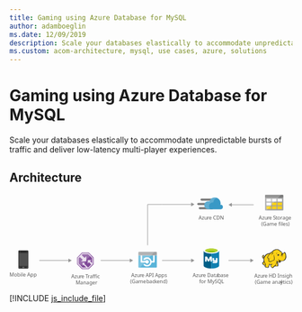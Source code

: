 ```yaml
---
title: Gaming using Azure Database for MySQL
author: adamboeglin
ms.date: 12/09/2019
description: Scale your databases elastically to accommodate unpredictable bursts of traffic and deliver low-latency multi-player experiences.
ms.custom: acom-architecture, mysql, use cases, azure, solutions
---
```

# Gaming using Azure Database for MySQL

Scale your databases elastically to accommodate unpredictable bursts of traffic and deliver low-latency multi-player experiences.


## Architecture

<svg class="architecture-diagram" aria-labelledby="gaming-using-azure-database-for-mysql" height="248.39" viewbox="0 0 775.025 248.39" width="775.025" xmlns="http://www.w3.org/2000/svg"><title id="gaming-using-azure-database-for-mysql">Gaming using Azure Database for MySQL</title><desc>Scale your databases elastically to accommodate unpredictable bursts of traffic and deliver low-latency, multi-player experiences.</desc><text fill="#5b5b5b" font-family="SegoeUI, Segoe UI" font-size="14" transform="translate(0 223.302)">Mobile App</text><text fill="#5b5b5b" font-family="SegoeUI, Segoe UI" font-size="14" transform="translate(168.992 227.085)">Azu<tspan letter-spacing="-0.013em" x="23.283" y="0">r</tspan><tspan x="27.966" y="0">e </tspan><tspan letter-spacing="-0.087em" x="39.122" y="0">T</tspan><tspan x="45.24" y="0">raffic </tspan><tspan x="12.257" y="16.8">Manager</tspan></text><text fill="#5b5b5b" font-family="SegoeUI, Segoe UI" font-size="14" transform="translate(333.343 224.085)">Azu<tspan letter-spacing="-0.013em" x="23.283" y="0">r</tspan><tspan x="27.966" y="0">e API Apps</tspan><tspan x="-2.604" y="16.8">(Game </tspan><tspan letter-spacing="-0.013em" x="41.563" y="16.8">b</tspan><tspan x="49.608" y="16.8">ac</tspan><tspan letter-spacing="-0.02em" x="63.198" y="16.8">k</tspan><tspan x="69.877" y="16.8">end)</tspan></text><text fill="#5b5b5b" font-family="SegoeUI, Segoe UI" font-size="14" transform="translate(501.738 224.085)">Azu<tspan letter-spacing="-0.013em" x="23.283" y="0">r</tspan><tspan x="27.966" y="0">e Data</tspan><tspan letter-spacing="-0.013em" x="67.929" y="0">b</tspan><tspan x="75.975" y="0">ase </tspan><tspan x="17.49" y="16.8">for MySQL</tspan></text><text fill="#5b5b5b" font-family="SegoeUI, Segoe UI" font-size="14" transform="translate(517.796 67.085)">Azu<tspan letter-spacing="-0.013em" x="23.283" y="0">r</tspan><tspan x="27.966" y="0">e CDN</tspan></text><text fill="#5b5b5b" font-family="SegoeUI, Segoe UI" font-size="14" transform="translate(682.584 67.085)">Azu<tspan letter-spacing="-0.013em" x="23.283" y="0">r</tspan><tspan x="27.966" y="0">e </tspan><tspan letter-spacing="-0.032em" x="39.122" y="0">S</tspan><tspan letter-spacing="-0.008em" x="46.108" y="0">t</tspan><tspan x="50.743" y="0">orage</tspan><tspan x="6.843" y="16.8">(Game files)</tspan></text><line fill="none" stroke="#969696" stroke-miterlimit="10" stroke-width="1.5" x1="331" x2="249.734" y1="179.33" y2="179.33"></line><polygon fill="#969696" points="329.468 174.094 338.535 179.33 329.468 184.565 329.468 174.094"></polygon><line fill="none" stroke="#969696" stroke-miterlimit="10" stroke-width="1.5" x1="163" x2="81.734" y1="179.33" y2="179.33"></line><polygon fill="#969696" points="161.468 174.094 170.535 179.33 161.468 184.565 161.468 174.094"></polygon><line fill="none" stroke="#969696" stroke-miterlimit="10" stroke-width="1.5" x1="498.992" x2="417.726" y1="179.33" y2="179.33"></line><polygon fill="#969696" points="497.459 174.094 506.526 179.33 497.459 184.565 497.459 174.094"></polygon><polyline fill="none" points="498.992 26.33 417.726 26.33 378.303 26.33 378.303 137.8" stroke="#969696" stroke-miterlimit="10" stroke-width="1.5"></polyline><polygon fill="#969696" points="497.459 21.094 506.526 26.33 497.459 31.565 497.459 21.094"></polygon><line fill="none" stroke="#969696" stroke-miterlimit="10" stroke-width="1.5" x1="660.992" x2="599.726" y1="179.33" y2="179.33"></line><polygon fill="#969696" points="659.459 174.094 668.526 179.33 659.459 184.565 659.459 174.094"></polygon><line fill="none" stroke="#969696" stroke-miterlimit="10" stroke-width="1.5" x1="607.261" x2="668.526" y1="27.33" y2="27.33"></line><polygon fill="#969696" points="608.793 32.565 599.726 27.33 608.793 22.094 608.793 32.565"></polygon><path d="M51.7,199.459a2.224,2.224,0,0,1-2.27,2.018H26.471a2.17,2.17,0,0,1-2.018-2.018V154.052a2.17,2.17,0,0,1,2.018-2.018H49.427a2.224,2.224,0,0,1,2.27,2.018Z" fill="#333"></path><polygon fill="#505050" points="50.184 194.414 25.715 194.414 25.715 159.097 50.184 159.097 50.184 194.414 50.184 194.414"></polygon><path d="M45.391,155.313a.247.247,0,0,1-.252.252H30.76a.247.247,0,0,1-.252-.252h0c0-.252,0-.5.252-.5H45.139c.252,0,.252.252.252.5Z"></path><path d="M28.489,197.946a.669.669,0,0,1-.757.757H26.471a.669.669,0,0,1-.757-.757h0a.805.805,0,0,1,.757-.757h1.261a.805.805,0,0,1,.757.757Z" fill="#737373"></path><path d="M50.184,197.946a.805.805,0,0,1-.757.757H48.166a.669.669,0,0,1-.757-.757h0a.805.805,0,0,1,.757-.757h1.261a1.137,1.137,0,0,1,.757.757Z" fill="#737373"></path><path d="M40.85,197.946a1.338,1.338,0,0,1-1.514,1.514H36.562a1.454,1.454,0,0,1-1.514-1.514h0a1.628,1.628,0,0,1,1.514-1.514h2.775a1.454,1.454,0,0,1,1.514,1.514Z" fill="#737373"></path><polygon fill="#804998" points="230.303 189.75 230.303 170.929 217.134 157.8 198.499 157.8 185.303 171.326 185.303 189.683 198.472 202.8 217.134 202.8 230.303 189.75"></polygon><path d="M216.387,159.6H199.242L187.1,172.044v16.888L199.219,201h17.169L228.5,188.994V171.679Zm-1.021,38.916h-.137l-10.152-10.3,2.144-2.4h-7.359v7.544l2.409-2.594,7.981,7.747H200.245L189.587,187.9V173.055l2.99-3.065,7.946,7.159-4.526,4.7H210.45v-14.36l-4.725,4.711-8-7.491,2.561-2.625H215.36l10.659,10.626v13.271l-5.06-4.768,3.706-3.335H214.42v9.675l3.348-3.322,5.731,6.223Z" fill="#fff" opacity="0.8" style="isolation: isolate"></path><polygon fill="#fff" opacity="0.2" points="223.909 164.555 217.134 157.8 198.499 157.8 185.303 171.326 185.303 189.684 192.055 196.409 223.909 164.555" style="isolation: isolate"></polygon><path d="M353.047,196.781a2.025,2.025,0,0,0,2.019,2.019H401.5a2.025,2.025,0,0,0,2.019-2.019V165.187H353.047Z" fill="#59b4d9"></path><path d="M397.46,159.535a2.12,2.12,0,1,0-4.239,0v21.3h-4.138a12.86,12.86,0,0,0-3.432-6.662,12.514,12.514,0,0,0-8.984-3.735,12.687,12.687,0,0,0-8.984,3.735,2.141,2.141,0,1,0,3.028,3.028,8.314,8.314,0,0,1,5.955-2.423,8.755,8.755,0,0,1,5.955,2.423,8.378,8.378,0,0,1-5.955,14.333,8.755,8.755,0,0,1-5.955-2.423,2.141,2.141,0,1,0-3.028,3.028,12.514,12.514,0,0,0,8.984,3.735,12.687,12.687,0,0,0,8.984-3.735,12.445,12.445,0,0,0,3.533-7.066h6.157a2.07,2.07,0,0,0,2.12-2.12Z" fill="#fff"></path><path d="M376.667,177.906a5.031,5.031,0,0,0-4.542,2.927h-8.782v-21.3a2.07,2.07,0,0,0-2.12-2.12,2.114,2.114,0,0,0-2.019,2.12v23.418a2.07,2.07,0,0,0,2.12,2.12h10.9a5.024,5.024,0,0,0,9.589-2.12A5.216,5.216,0,0,0,376.667,177.906Z" fill="#fff"></path><path d="M401.5,155.8H355.066a2.025,2.025,0,0,0-2.019,2.019v7.671h50.469v-7.671A2.025,2.025,0,0,0,401.5,155.8" fill="#a0a1a2"></path><path d="M355.066,155.8a2.025,2.025,0,0,0-2.019,2.019v38.962a2.025,2.025,0,0,0,2.019,2.019h2.221l39.77-43Z" fill="#fff" opacity="0.2" style="isolation: isolate"></path><path d="M531.551,152.524v40.993c0,4.315,9.537,7.724,21.236,7.724V152.524Z" fill="#005f87"></path><path d="M552.559,201.235h.339c11.811,0,21.2-3.5,21.2-7.815V152.4l-21.535.127Z" fill="#0f80b0"></path><path d="M574.134,152.524c0,4.2-9.537,7.724-21.236,7.724s-21.347-3.525-21.347-7.724,9.537-7.724,21.236-7.724,21.347,3.545,21.347,7.724" fill="#fff"></path><path d="M569.819,152.068c0,2.841-7.6,5.11-16.921,5.11s-17.032-2.249-17.032-5.11,7.6-5.11,16.921-5.11,17.032,2.269,17.032,5.11" fill="#7fb900"></path><path d="M566.183,155.132c2.269-.907,3.545-1.93,3.545-3.064-.02-2.841-7.592-5.242-16.906-5.242s-16.956,2.4-16.956,5.242c0,1.134,1.362,2.269,3.545,3.064,3.044-1.246,7.962-1.722,13.411-1.722s10.3.587,13.366,1.722" fill="#b7d332"></path><path d="M569.536,181.8a4.281,4.281,0,0,1-4.052,4.533h-9.116v-3.545h8.1c.506-.041.927-1.469.927-1.469l-.927.456h-5.065c-2.026,0-3.545-1.19-3.545-3.039v-5.571l-1.519-.506v9.623H550.29v-7.354l-2.32,5.13c-.587,1.362-1.2,2.223-2.745,2.223a3.626,3.626,0,0,1-3.414-2.223l-2.158-5.374v7.6H535.6V171.014c0-1.307.253-2.107,1.448-2.482a5.931,5.931,0,0,1,1.722-.294,3.191,3.191,0,0,1,3.094,1.98l3.358,6.488,2.7-6.488a3.2,3.2,0,0,1,3.089-1.98,6.432,6.432,0,0,1,1.7.273,2.382,2.382,0,0,1,1.621,2.623v1.4c0,.066-.066.116,0,.116h6.078v5.065a1.519,1.519,0,0,0,1.013.506h3.545v-5.571h4.558Z" fill="#fff"></path><polygon fill="#fcd116" points="714.248 159.774 709.623 160.567 705.526 162.417 701.958 164.664 698.522 168.761 696.672 170.743 694.821 171.404 694.293 170.215 695.218 169.025 695.35 167.307 696.011 167.307 696.539 167.836 696.407 166.118 695.747 165.589 695.747 164.928 694.161 165.853 692.575 167.571 692.311 169.157 692.971 170.479 693.5 172.593 694.689 173.122 696.011 173.122 697.2 172.329 696.407 176.426 697.2 180.919 696.275 183.033 693.5 186.073 693.896 188.055 695.35 190.17 697.861 191.888 699.315 192.152 700.768 192.152 699.843 196.117 703.279 197.57 707.64 198.099 709.094 197.042 709.226 194.531 710.944 191.756 711.076 189.509 715.041 189.906 718.741 189.509 715.041 191.756 715.702 194.399 717.948 198.099 720.327 199.024 722.045 198.363 722.838 196.778 726.671 193.87 727.464 194.531 733.411 194.795 734.6 193.738 734.732 192.02 734.336 191.359 734.071 186.734 732.089 182.769 732.353 180.919 733.543 181.58 736.979 184.751 738.565 184.884 740.415 184.091 742.265 182.769 743.19 179.73 748.476 180.126 751.78 178.805 754.423 176.426 756.273 172.858 756.802 168.629 756.405 163.871 755.348 159.51 754.291 158.056 752.837 157.66 750.326 160.435 748.08 161.228 746.097 157.924 744.115 156.074 742.926 155.413 738.697 151.713 735.129 149.863 731.693 149.598 727.596 150.259 724.028 151.581 721.649 153.563 719.666 155.942 717.684 156.47 714.248 159.774"></polygon><polygon fill="#1e1e1e" points="696.407 175.761 696.936 176.422 697.068 175.629 696.672 175.629 696.407 175.761"></polygon><path d="M757.2,163.607a14.653,14.653,0,0,0-1.586-5.286c-.132-.132-.264-.4-.4-.529a5.457,5.457,0,0,0-1.454-.925,1.96,1.96,0,0,0-1.718,0c-.132.132-.264.132-.4.264a7.33,7.33,0,0,0-.793,1.057,9.318,9.318,0,0,1-.925,1.189,5.128,5.128,0,0,1-1.454.793,5.128,5.128,0,0,0-.793-1.454,12.4,12.4,0,0,0-1.189-1.586l-1.057-1.057-1.189-.793a29.418,29.418,0,0,1-3.172-2.511c-.4-.4-.925-.793-1.322-1.189a11.711,11.711,0,0,0-7-3.04,19.132,19.132,0,0,0-7.929,1.718,13.93,13.93,0,0,0-3.436,2.114,18.967,18.967,0,0,0-2.511,2.907,3.91,3.91,0,0,0-1.322.264,4.69,4.69,0,0,0-1.586,1.057,8.55,8.55,0,0,1-1.189,1.057h0l-1.057,1.057a28.952,28.952,0,0,0-6.872,1.718,19.8,19.8,0,0,0-5.683,3.436,9.936,9.936,0,0,0-1.982,2.114,21.524,21.524,0,0,0-1.454,2.247l-1.189,1.189a2.742,2.742,0,0,1-1.322.793h0a1.023,1.023,0,0,1-.4.132v-.132a3.389,3.389,0,0,0,.793-2.511c.132.132.132.264.264.4s.132.264.264.4l.264-.264.4.132a5.542,5.542,0,0,0,.132-2.114,1.816,1.816,0,0,0-.661-1.057c0-.132.132-.132.132-.264a1.91,1.91,0,0,0,.264-.925l-.264-.132h0l.264.132.4-.264-.529.132a8.585,8.585,0,0,0-3.568,2.247,5.868,5.868,0,0,0-1.057,1.454,2.949,2.949,0,0,0-.4,1.718,3.97,3.97,0,0,0,.793,1.454,8.422,8.422,0,0,0,.264.925,1.878,1.878,0,0,1,.264.793,2.746,2.746,0,0,0,1.454,1.322,3.221,3.221,0,0,0,1.586,0c-.132.661-.132,1.322-.264,1.982a27.663,27.663,0,0,0,.132,3.172,1.676,1.676,0,0,0,.132.793c0,.264.132.529.132.793a1.878,1.878,0,0,0-.264.793,5.523,5.523,0,0,1-.529,1.322l-1.057,1.057-.925.925-.264.264a1.625,1.625,0,0,0-.661,1.85,18.821,18.821,0,0,0,.661,2.114,8.032,8.032,0,0,0,1.322,1.85,14.113,14.113,0,0,0,3.3,2.114,3.92,3.92,0,0,0,2.114.264c0,.132,0,.264-.132.264a6.443,6.443,0,0,0-.4.925c-.793,1.85,0,2.775,1.322,3.3a12.99,12.99,0,0,0,2.114.661c.132,0,.264.132.529.132a19.751,19.751,0,0,0,3.7.793c1.454.132,2.775-.264,3.172-1.586a5.816,5.816,0,0,0,.264-1.322V195.06a7.076,7.076,0,0,1,.925-1.586c0-.132.132-.132.132-.264.264-.529.529-.793.529-1.189v-1.586a15.994,15.994,0,0,0,2.511.132H715.7c-.132,0-.264.132-.4.132a.129.129,0,0,0-.132.132c-1.189.529-1.189,1.718-.793,2.775a6.285,6.285,0,0,0,1.454,2.643,10.365,10.365,0,0,0,2.643,3.04c1.057.661,2.247.661,3.832-.132a2.746,2.746,0,0,0,1.322-1.454c.132-.132.264-.4.4-.529a19.778,19.778,0,0,1,1.982-1.586,5.6,5.6,0,0,1,.925-.661,4.4,4.4,0,0,0,.793.4,4.955,4.955,0,0,0,1.454.132h3.436a3.823,3.823,0,0,0,2.247-.4,2.286,2.286,0,0,0,1.057-1.982V192.02a1.757,1.757,0,0,0-.4-.925v-2.907a6.633,6.633,0,0,0-.264-1.586,6.442,6.442,0,0,0-.529-1.454c-.132-.4-.264-.661-.4-1.057l-.264.132h0l.264-.132h0a8.084,8.084,0,0,0-.661-1.586v-.4l.529.529.793.793a9.1,9.1,0,0,0,1.718,1.454,3.19,3.19,0,0,0,2.247.529,5.239,5.239,0,0,0,2.907-1.057,6.459,6.459,0,0,0,1.85-2.379c.132-.264.132-.529.264-.793,0-.264.132-.4.132-.661a15.132,15.132,0,0,0,4.229.132,11.72,11.72,0,0,0,3.832-1.057,9.717,9.717,0,0,0,3.832-3.832h0a14.938,14.938,0,0,0,1.85-5.947C757.727,168.232,757.595,165.853,757.2,163.607ZM737.375,179.6c-.4,1.322-1.057,3.568.793,3.965a2.354,2.354,0,0,0,1.982-.4,3.724,3.724,0,0,1-1.718,0,1.159,1.159,0,0,1-.925-.793c.132.132.4.132.925.264,1.322.264,2.643-.264,2.907-1.322a13.663,13.663,0,0,1,.4-1.586,8.422,8.422,0,0,0,.925.264c-.132.529-.4,1.057-.529,1.718a3.737,3.737,0,0,1-3.7,2.511c-1.454,0-2.247-.925-3.3-1.718-.661-.529-1.322-1.189-1.982-1.718a14.62,14.62,0,0,1-4.758-2.379,9.045,9.045,0,0,0,3.568,2.775,34.584,34.584,0,0,1-1.718,6.343c-.264,1.057-2.775,5.154-3.568,5.55-.529.264-3.568,2.907-4.229,3.3a5.93,5.93,0,0,1-1.454,1.718c-1.982,1.057-3.3-.925-4.361-2.643-.529-.793-1.85-3.04-.661-3.7,1.057-.529,1.718-1.057,2.907-1.718a4.016,4.016,0,0,0,.661.925c0-.4-.132-.661-.132-1.057a3.772,3.772,0,0,1,0-1.718c0-.529.132-1.189.132-1.718-.132.661-.529,1.189-.661,1.85a1.191,1.191,0,0,0-.132.661,21.353,21.353,0,0,1-7.665.132c-.132-.925-.4-1.982-.529-2.643V190.7a3.008,3.008,0,0,1-.529,2.114c-.4.793-.661.925-1.322,2.247a11.368,11.368,0,0,1-.132,2.114c-.4,1.322-3.965.264-4.89,0-1.189-.264-3.568-.793-3.04-2.379a19.168,19.168,0,0,0,1.189-4.758,25.648,25.648,0,0,1-4.493-11.1,13.782,13.782,0,0,1,.529-6.476,17.58,17.58,0,0,1,4.625-7.268c3.04-2.643,5.815-3.7,10.308-4.361-1.057,1.189-2.114,2.511-3.3,3.832a20.478,20.478,0,0,0-2.643,4.229c-1.057,2.114-1.057,2.907.4,4.625,1.189,1.586,1.85,2.247,2.247,3.832a8.559,8.559,0,0,0-.661,2.775c1.454,1.586,2.511,2.643,3.832,2.907a5.118,5.118,0,0,0,3.7-.4c2.643-1.322,5.154-3.172,8.194-3.3,1.454-3.436,1.322-6.343.529-9.779a58.531,58.531,0,0,1-.793-6.74,17.227,17.227,0,0,0-.264,6.872c.529,2.907.925,6.079-.529,8.59-2.775.264-5.154,1.85-7.665,3.172a4.364,4.364,0,0,1-3.172.264c-.793-.132-1.454-.793-2.643-2.114a6.139,6.139,0,0,1,.793-3.04,57.631,57.631,0,0,1,3.172-5.418c-1.322,1.718-2.643,3.172-3.7,4.758a12.324,12.324,0,0,0-1.982-3.172,2.784,2.784,0,0,1-.4-3.436,14.2,14.2,0,0,1,2.643-4.229c2.114-2.379,4.1-4.89,6.476-7.268a5.035,5.035,0,0,1,3.436-1.454c1.586-.264,3.04-.529,4.625-.925a26.978,26.978,0,0,1-4.493.4h0c1.454-1.85,2.247-2.907,4.625-3.965,5.815-2.511,9.515-2.775,14.008,1.057a31.639,31.639,0,0,0,3.436,2.775,5.816,5.816,0,0,0-1.322.264,5.038,5.038,0,0,1,1.982.132c.132.132.4.264.529.4a5.381,5.381,0,0,1,1.85,1.586,17.5,17.5,0,0,1,1.586,2.643c-.264-.132-.529-.132-.793-.264a.8.8,0,0,0-.529-.132,1.589,1.589,0,0,0-1.057.264h0a4.306,4.306,0,0,1-1.718.529,1.459,1.459,0,0,0,1.057,0h.132c-.132.132-.132.4-.264.661a2.249,2.249,0,0,0,.132.925h0c0,.132.132.132.132.264-.264.132-.4.132-.661.264a12.736,12.736,0,0,1,3.172,0c.132.4.132.661.264,1.057h-.4a1.808,1.808,0,0,0-1.85-.132c-2.247.529-1.718,1.85-2.775,3.832,1.057-1.322,1.057-2.775,2.775-3.172.4-.132.661-.264.925-.132a2.593,2.593,0,0,0-1.189,1.189c-.529,1.454-.132,2.511-.793,3.832.661-1.189.661-2.247,1.322-3.568.264-.4,1.057-1.189,1.454-1.189h.4a12.866,12.866,0,0,1,.132,2.114c-.132,1.189-.4,2.907-.529,3.568a9.474,9.474,0,0,0,1.189-3.568,10,10,0,0,0,0-3.965c-.4-1.85,1.454-1.454,2.511-2.379.793-.661,1.322-1.586,1.982-2.247s1.85.264,2.114,1.057a26.308,26.308,0,0,1,1.454,10.572c-.4,3.3-1.982,7-4.89,8.59-3.7,2.114-8.194.793-11.894-.4a9.44,9.44,0,0,1-1.982-1.057A2.969,2.969,0,0,1,737.375,179.6Zm-3.3,13.348c-.132,1.322-.529,1.454-1.85,1.454a27.623,27.623,0,0,1-3.3-.132,7.179,7.179,0,0,1-1.454-.264c1.189-.925,3.3-4.625,3.7-5.947s.925-2.511,1.189-3.832a7.451,7.451,0,0,0,.529,1.586,7.821,7.821,0,0,1,.661,2.511,25.464,25.464,0,0,0,.132,3.172A2.045,2.045,0,0,1,734.071,192.945Zm-38.589-27.488a2.109,2.109,0,0,0-.4,1.057c-.4,1.454.132,2.775-1.189,3.832.661,1.189.529,1.718,1.982,1.189a5.457,5.457,0,0,0,1.454-.925c-.132.529-.4,1.057-.529,1.586,0,.132,0,.132-.132.264-1.057.4-2.379.661-2.907-.4a6.543,6.543,0,0,1-.529-1.718C691.518,168.629,694.029,166.25,695.482,165.457Zm.132,1.586a.8.8,0,0,1,.132-.529c0-.132,0-.132.132-.264.4.264.4.529.529,1.057C696.143,167.043,695.879,166.911,695.614,167.043Zm1.322,15.462a31.234,31.234,0,0,0,3.568,7.665h0a9.105,9.105,0,0,1-.4,1.057c-1.057,1.454-3.7-.661-4.493-1.454a5.346,5.346,0,0,1-1.586-2.907c-.132-.661,0-.661.529-1.189l1.982-1.982ZM747.287,160.7c0,.132.132.264.132.4l-.132.132c-.132-.132-.264-.4-.4-.529Zm-49.161,8.061Zm-2.114-3.172Zm-3.3,5.022Zm18.5,19.427Zm32.246-9.779Zm11.894-4.493Z" fill="#1e1e1e"></path><path d="M740.018,164.135a13.744,13.744,0,0,0-1.982.264c0-.264-.132-.4-.132-.661a1.876,1.876,0,0,0-1.189-1.057c.4-.264.925-.529,1.322-.793-1.057.529-2.247.4-3.172.925-.793.529-1.85,2.247-2.643,2.907a11.024,11.024,0,0,0,1.586-1.057,2.45,2.45,0,0,0,.264.925,2.082,2.082,0,0,0,.925.925,4.134,4.134,0,0,0-.661,1.322A11.547,11.547,0,0,1,740.018,164.135Z" fill="#1e1e1e"></path><path d="M730.5,162.153a5.216,5.216,0,0,1,3.3-4.1C730.635,158.849,730.107,160.171,730.5,162.153Z" fill="#1e1e1e"></path><path d="M735.657,177.219c-.132.4-.132,1.057-.264,1.454a5.72,5.72,0,0,1,.661-1.586c.264-.529.4-.529.925-.793a12.28,12.28,0,0,0,1.322-.661c-.4,0-1.057.264-1.454.264C735.921,176.029,735.789,176.294,735.657,177.219Z" fill="#1e1e1e"></path><path d="M718.741,159.378c-1.189,1.189-2.247,5.022-2.643,6.608.529-1.322,1.982-4.89,3.04-5.815a2.765,2.765,0,0,1,.793-.529c-.793,1.322-.661,1.586-.4,3.3a6.977,6.977,0,0,1,1.85-3.832c1.057-.264,2.114-.661,3.3-1.057-1.322.132-2.511.264-3.832.4C719.666,158.717,719.4,158.717,718.741,159.378Z" fill="#1e1e1e"></path><path d="M734.468,166.118a.887.887,0,0,1,1.586-.793v.132a8.551,8.551,0,0,0-1.189,1.057.422.422,0,0,1-.4-.4" fill="#fffacb"></path><text fill="#5b5b5b" font-family="SegoeUI, Segoe UI" font-size="14" transform="translate(670.421 225.957)">Azu<tspan letter-spacing="-0.013em" x="23.283" y="0">r</tspan><tspan x="27.966" y="0">e HD Insight</tspan><tspan x="1.647" y="16.8">(Game anal</tspan><tspan letter-spacing="0.003em" x="71.374" y="16.8">y</tspan><tspan x="78.189" y="16.8">tics)</tspan></text><path d="M563.121,15.982H525.808A2.814,2.814,0,0,1,523,13.177h0a2.814,2.814,0,0,1,2.805-2.805h37.313a2.814,2.814,0,0,1,2.805,2.805h0A2.814,2.814,0,0,1,563.121,15.982Z" fill="#7a7a7a"></path><path d="M555.546,39.408H521.041a2.814,2.814,0,0,1-2.805-2.805h0a2.814,2.814,0,0,1,2.805-2.805h34.505a2.814,2.814,0,0,1,2.805,2.805h0A2.814,2.814,0,0,1,555.546,39.408Z" fill="#7a7a7a"></path><path d="M551.479,28.045H516.971a2.814,2.814,0,0,1-2.806-2.805h0a2.814,2.814,0,0,1,2.805-2.805h34.505a2.814,2.814,0,0,1,2.805,2.805h0A2.814,2.814,0,0,1,551.479,28.045Z" fill="#7a7a7a"></path><path d="M584.3,33.376a5.958,5.958,0,0,0-5.883-6.032h-.849a19.087,19.087,0,0,0,.559-4.208A15.775,15.775,0,0,0,562.42,7.425a15.964,15.964,0,0,0-14.869,10.661,14.1,14.1,0,0,0-3.507-.561,10.719,10.719,0,0,0-10.661,10.941,10.809,10.809,0,0,0,10.661,10.942h34.648a6.2,6.2,0,0,0,5.611-6.032" fill="#3999c6"></path><path d="M549.655,39.267a9.99,9.99,0,0,1-2.945-5.33,10.543,10.543,0,0,1,11.642-13.046,15.274,15.274,0,0,1,8.837-12.625,17.9,17.9,0,0,0-4.769-.841,15.964,15.964,0,0,0-14.869,10.661,14.1,14.1,0,0,0-3.507-.561,10.719,10.719,0,0,0-10.661,10.941,10.809,10.809,0,0,0,10.661,10.942h0Z" fill="#fff" opacity="0.2" style="isolation: isolate"></path><path d="M699.8,40.7a1.837,1.837,0,0,0,1.9,1.9h46.2a1.837,1.837,0,0,0,1.9-1.9V7.6h-50Z" fill="#a0a1a2"></path><path d="M747.9,0H701.7a1.837,1.837,0,0,0-1.9,1.9V7.6h50V1.9A1.837,1.837,0,0,0,747.9,0" fill="#7a7a7a"></path><rect fill="#fff" height="7.6" width="12.6" x="718.603" y="10.9"></rect><rect fill="#fcd116" height="7.6" width="12.6" x="718.603" y="21.2"></rect><rect fill="#fcd116" height="7.6" width="12.6" x="733.603" y="21.2"></rect><rect fill="#fff" height="7.6" width="12.6" x="733.603" y="10.9"></rect><rect fill="#fff" height="7.6" width="12.6" x="703.603" y="10.9"></rect><rect fill="#fff" height="7.6" width="12.6" x="703.603" y="21.2"></rect><rect fill="#fcd116" height="7.6" width="12.6" x="703.603" y="31.4"></rect><rect fill="#fcd116" height="7.6" width="12.6" x="718.603" y="31.4"></rect><rect fill="#fcd116" height="7.6" width="12.6" x="733.603" y="31.4"></rect><path d="M701.7,0a2.043,2.043,0,0,0-1.9,1.9V40.7a2.043,2.043,0,0,0,1.9,1.9h2.1L743.4,0Z" fill="#fff" opacity="0.2" style="isolation: isolate"></path></svg>

[!INCLUDE [js_include_file](../_js/index.md)]
